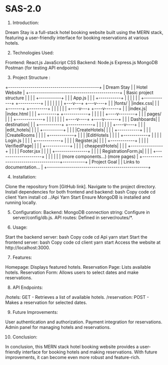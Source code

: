 # SAS-2.0
1. Introduction:

 Dream Stay is a full-stack hotel booking website built using the MERN stack, featuring a user-friendly interface for booking reservations at various hotels.

2. Technologies Used:

Frontend:
React.js
JavaScript
CSS
Backend:
Node.js
Express.js
MongoDB
Postman (for testing API endpoints)


3. Project Structure :

+---------------------------------------------+
|                  Dream Stay                 |
|                  Hotel Website              |
+---------------------------------------------+
|               Basic project structure       |
|                                             |
|                 +-----------+               |
|                 |  App.js   |               |
|                 +-----------+               |
|                     |   |                   |
|        +------------+   +-----------+       |
|        |                        |    |       |
|    +---v---+               +---v----+       |
|    |fonts/ |               |index.css|       |
|    +-------+               +---------+       |
|        |                        |             |
|   +----v---+               +----v-------+     |
|   |index.js|               |index.html  |     |
|   +--------+               +------------+     |
|        |                                      |
|   +----v--------+                            |
|   |  pages/     |                            |
|   +-------------+                            |
|        |    |    |                            |
|   +----v----+  +----v-------+                |
|   | Dashboards|  | destination|               |
|   +-----------+  +------------+               |
|                 |            |                |
|            +----v----+       |                |
|            |edit_hotels|       |               |
|            +----------+       |               |
|            |CreateHotels|       |              |
|            +-----------+       |              |
|            |CreateRooms |       |              |
|            +------------+       |              |
|            |EditHotels  |       |              |
|            +------------+       |              |
|            | Login.js   |       |              |
|            +------------+       |              |
|            | Register.js|       |              |
|            +------------+       |              |
|            | VerifiedPage|       |             |
|            +------------+       |             |
|            | cheapestHotels|      |            |
|            +----------------+      |            |
|            | Footer.jsx   |        |            |
|            +----------------+      |            |
|            | RegistrationForm.js|   |           |
|            +---------------------+  |           |
|                                     |           |
|          (more components...)      (more pages) |
+-------------------------------------+-----------+
|            Project Goal                          |
|            Links to documentation...             |
+--------------------------------------------------+

4. Installation:

Clone the repository from [GitHub link].
Navigate to the project directory.
Install dependencies for both frontend and backend:
bash
Copy code
cd client
Yarn install
cd ../Api
Yarn Start
Ensure MongoDB is installed and running locally.


5. Configuration:
Backend:
MongoDB connection string: Configure in server/config/db.js.
API routes: Defined in server/routes/*.


6. Usage:

Start the backend server:
bash
Copy code
cd Api
yarn start
Start the frontend server:
bash
Copy code
cd client
yarn start
Access the website at http://localhost:3000.


7. Features:

Homepage: Displays featured hotels.
Reservation Page: Lists available hotels.
Reservation Form: Allows users to select dates and make reservations.

8. API Endpoints:

/hotels: GET - Retrieves a list of available hotels.
/reservation: POST - Makes a reservation for selected dates.

9. Future Improvements: 

User authentication and authorization.
Payment integration for reservations.
Admin panel for managing hotels and reservations.

10. Conclusion:

In conclusion, this MERN stack hotel booking website provides a user-friendly interface for booking hotels and making reservations. With future improvements, it can become even more robust and feature-rich.


